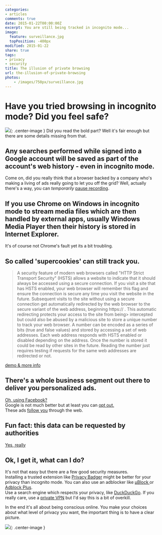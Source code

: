 ```yaml
---
categories:
- articles
comments: true
date: 2015-01-22T00:00:00Z
excerpt: You are still being tracked in incognito mode...
image:
  feature: surveillance.jpg
  topPosition: -400px
modified: 2015-01-22
share: true
tags:
- privacy
- security
title: The illusion of private browsing
url: the-illusion-of-private-browsing
photos:
    - /images/750px/surveillance.jpg
---
```


# Have you tried browsing in incognito mode? Did you feel safe?
![](/images/750px/incognito-mode.png){: .center-image }
Did you read the bold part? Well it's fair enough but there are some details missing from that. 

## Any searches performed while signed into a Google account will be saved as part of the account's web history - even in incognito mode.
Come on, did you really think that a browser backed by a company who's making a living of ads really going to let you off the grid? Well, actually there's a way, you can _temporarily_ [pause recording](https://support.google.com/accounts/answer/465?rd=1).

## If you use Chrome on Windows in incognito mode to stream media files which are then handled by external apps, usually Windows Media Player then their history is stored in Internet Explorer.
It's of course not Chrome's fault yet its a bit troubling. 

## So called 'supercookies' can still track you.
>A security feature of modern web browsers called "HTTP Strict Transport Security" (HSTS) allows a website to indicate that it should always be accessed using a secure connection. If you visit a site that has HSTS enabled, your web browser will remember this flag and ensure the connection is secure any time you visit the website in the future. Subsequent visits to the site without using a secure connection get automatically redirected by the web browser to the secure variant of the web address, beginning https:// . 
This automatic redirecting protects your access to the site from being> intercepted but could also be abused by a malicious site to store a unique number to track your web browser. A number can be encoded as a series of bits (true and false values) and stored by accessing a set of web addresses. Each web address responds with HSTS enabled or disabled depending on the address. Once the number is stored it could be read by other sites in the future. Reading the number just requires testing if requests for the same web addresses are redirected or not.

[demo & more info](http://www.radicalresearch.co.uk/lab/hstssupercookies)

## There's a whole business segment out there to deliver you personalized ads.
[Oh, using Facebook?](https://www.eff.org/deeplinks/2013/04/disconcerting-details-how-facebook-teams-data-brokers-show-you-targeted-ads)  
Google is not much better but at least you can [opt out.](http://lifehacker.com/5171050/opt-out-of-googles-targeted-ads)  
These ads [follow you](http://techcrunch.com/2010/03/25/google-ads-follow/) through the web.

## Fun fact: this data can be requested by authorities
[Yes, really](https://www.google.com/transparencyreport/userdatarequests/)

## Ok, I get it, what can I do?
It's not that easy but there are a few good security measures.  
Installing a trusted extension like [Privacy Badger](https://www.eff.org/privacybadger) might be better for your privacy than incognito mode. 
You can also use an adblocker like [µBlock ](https://github.com/gorhill/uBlock) or [Adblock Plus](https://adblockplus.org/).  
Use a search engine which respects your privacy, like [DuckDuckGo](https://duckduckgo.com/).
If you really care, use a [private VPN](http://lifehacker.com/5935863/five-best-vpn-service-providers) but I'd say this is a bit of overkill. 

In the end it's all about being conscious online. You make your choices about what level of privacy you want, the important thing is to have a clear picture.

![](/images/750px/you-cant-see-me-i-am-a-flower.jpg){: .center-image }